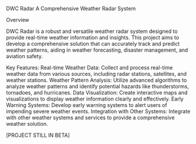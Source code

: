 DWC Radar
A Comprehensive Weather Radar System

Overview

DWC Radar is a robust and versatile weather radar system designed to provide real-time weather information and insights.
This project aims to develop a comprehensive solution that can accurately track and predict weather patterns, aiding in weather forecasting, disaster management, and aviation safety.

Key Features:
Real-time Weather Data: Collect and process real-time weather data from various sources, including radar stations, satellites, and weather stations.
Weather Pattern Analysis: Utilize advanced algorithms to analyze weather patterns and identify potential hazards like thunderstorms, tornadoes, and hurricanes.
Data Visualization: Create interactive maps and visualizations to display weather information clearly and effectively.
Early Warning Systems: Develop early warning systems to alert users of impending severe weather events.
Integration with Other Systems: Integrate with other weather systems and services to provide a comprehensive weather solution.

[PROJECT STILL IN BETA]
